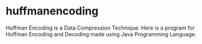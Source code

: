# huffmanencoding
Huffman Encoding is a Data Compression Technique. 
Here is a program for Huffman Encoding and Decoding made using Java Programming Language.
